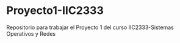 # Proyecto1-IIC2333
Repositorio para trabajar el Proyecto 1 del curso IIC2333-Sistemas Operativos y Redes
